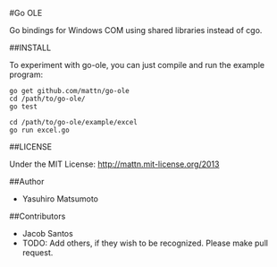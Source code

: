 #Go OLE

Go bindings for Windows COM using shared libraries instead of cgo.

##INSTALL

To experiment with go-ole, you can just compile and run the example program:

```
go get github.com/mattn/go-ole
cd /path/to/go-ole/
go test

cd /path/to/go-ole/example/excel
go run excel.go
```

##LICENSE

Under the MIT License: http://mattn.mit-license.org/2013

##Author

  * Yasuhiro Matsumoto

##Contributors

  * Jacob Santos
  * TODO: Add others, if they wish to be recognized. Please make pull request.
